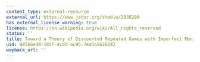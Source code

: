 ```yaml
---
content_type: external-resource
external_url: https://www.jstor.org/stable/2938299
has_external_license_warning: true
license: https://en.wikipedia.org/wiki/All_rights_reserved
status: ''
title: Toward a Theory of Discounted Repeated Games with Imperfect Monitoring
uid: 98566ed8-182f-4cdd-ac95-7ea5a5626242
wayback_url: ''
---
```

